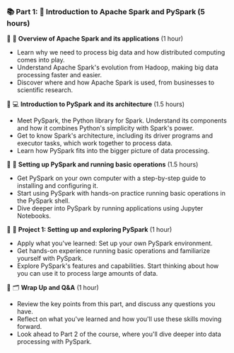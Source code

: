 ### 📚 Part 1: 🚀 Introduction to Apache Spark and PySpark (5 hours)

🔹 🌟 **Overview of Apache Spark and its applications** (1 hour)
  - Learn why we need to process big data and how distributed computing comes into play.
  - Understand Apache Spark's evolution from Hadoop, making big data processing faster and easier.
  - Discover where and how Apache Spark is used, from businesses to scientific research.

🔹 💻 **Introduction to PySpark and its architecture** (1.5 hours)
  - Meet PySpark, the Python library for Spark. Understand its components and how it combines Python's simplicity with Spark's power.
  - Get to know Spark's architecture, including its driver programs and executor tasks, which work together to process data.
  - Learn how PySpark fits into the bigger picture of data processing.

🔹 🚀 **Setting up PySpark and running basic operations** (1.5 hours)
  - Get PySpark on your own computer with a step-by-step guide to installing and configuring it.
  - Start using PySpark with hands-on practice running basic operations in the PySpark shell.
  - Dive deeper into PySpark by running applications using Jupyter Notebooks.

🔹 🎯 **Project 1: Setting up and exploring PySpark** (1 hour)
  - Apply what you've learned: Set up your own PySpark environment.
  - Get hands-on experience running basic operations and familiarize yourself with PySpark.
  - Explore PySpark's features and capabilities. Start thinking about how you can use it to process large amounts of data.

🔹 🗂️ **Wrap Up and Q&A** (1 hour)
  - Review the key points from this part, and discuss any questions you have.
  - Reflect on what you've learned and how you'll use these skills moving forward.
  - Look ahead to Part 2 of the course, where you'll dive deeper into data processing with PySpark.
